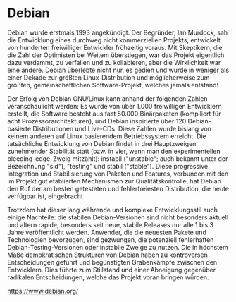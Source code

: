 # Debian

Debian wurde erstmals 1993 angekündigt. Der Begründer, Ian Murdock, sah die Entwicklung eines durchweg nicht kommerziellen Projekts, entwickelt von hunderten freiwilliger Entwickler frühzeitig voraus. Mit Skeptikern, die die Zahl der Optimisten bei Weitem überstiegen, war das Projekt eigentlich dazu verdammt, zu verfallen und zu kollabieren, aber die Wirklichkeit war eine andere. Debian überlebte nicht nur, es gedieh und wurde in weniger als einer Dekade zur größten Linux-Distribution und möglicherweise zum größten, gemeinschaftlichen Software-Projekt, welches jemals entstand!

Der Erfolg von Debian GNU/Linux kann anhand der folgenden Zahlen veranschaulicht werden: Es wurde von über 1.000 freiwilligen Entwicklern erstellt, die Software besteht aus fast 50.000 Binärpaketen (kompiliert für acht Prozessorarchitekturen), und Debian inspirierte über 120 Debian-basierte Distributionen und Live-CDs. Diese Zahlen wurde bislang von keinem anderen auf Linux basierendem Betriebssystem erreicht. Die tatsächliche Entwicklung von Debian findet in drei Hauptzweigen zunehmender Stabilität statt (bzw. in vier, wenn man den experimentellen bleeding-edge-Zweig mitzählt): instabil ("unstable"; auch bekannt unter der Bezeichnung "sid"), "testing" und stabil ("stable"). Diese progressive Integration und Stabilisierung von Paketen und Features, verbunden mit den im Projekt gut etablierten Mechanismen zur Qualitätskontrolle, hat Debian den Ruf der am besten getesteten und fehlerfreiesten Distribution, die heute verfügbar ist, eingebracht

Trotzdem hat dieser lang währende und komplexe Entwicklungsstil auch einige Nachteile: die stabilen Debian-Versionen sind nicht besonders aktuell und altern rapide, besonders seit neue, stabile Releases nur alle 1 bis 3 Jahre veröffentlicht werden. Anwender, die die neuesten Pakete und Technologien bevorzugen, sind gezwungen, die potenziell fehlerhaften Debian-Testing-Versionen oder instabile Zweige zu nutzen. Die in höchstem Maße demokratischen Strukturen von Debian haben zu kontroversen Entscheidungen geführt und begünstigten Grabenkämpfe zwischen den Entwicklern. Dies führte zum Stillstand und einer Abneigung gegenüber radikalen Entscheidungen, welche das Projekt voran bringen würden.

https://www.debian.org/